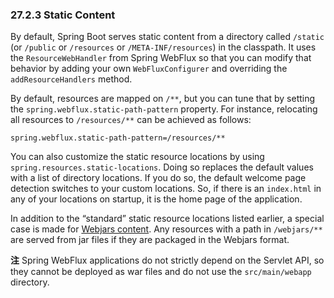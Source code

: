 ### 27.2.3 Static Content

By default, Spring Boot serves static content from a directory called `/static` (or `/public` or `/resources` or `/META-INF/resources`) in the classpath. It uses the `ResourceWebHandler` from Spring WebFlux so that you can modify that behavior by adding your own `WebFluxConfigurer` and overriding the `addResourceHandlers` method.

By default, resources are mapped on `/**`, but you can tune that by setting the `spring.webflux.static-path-pattern` property. For instance, relocating all resources to `/resources/**` can be achieved as follows:

```properties
spring.webflux.static-path-pattern=/resources/**
```

You can also customize the static resource locations by using `spring.resources.static-locations`. Doing so replaces the default values with a list of directory locations. If you do so, the default welcome page detection switches to your custom locations. So, if there is an `index.html` in any of your locations on startup, it is the home page of the application.

In addition to the “standard” static resource locations listed earlier, a special case is made for [Webjars content](http://www.webjars.org/). Any resources with a path in `/webjars/**` are served from jar files if they are packaged in the Webjars format.

**注** Spring WebFlux applications do not strictly depend on the Servlet API, so they cannot be deployed as war files and do not use the  `src/main/webapp` directory.
